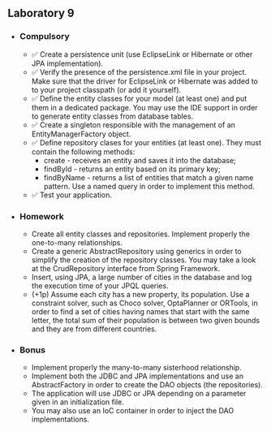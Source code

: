 <h2> Laboratory 9 </h2>
<ul>
  <li> <h3> Compulsory </h3> 
    <ul>
      <li> &#9989; Create a persistence unit (use EclipseLink or Hibernate or other JPA implementation). </li> 
      <li> &#9989; Verify the presence of the persistence.xml file in your project. Make sure that the driver for EclipseLink or Hibernate was added to to your project classpath (or add it yourself). </li> 
      <li> &#9989; Define the entity classes for your model (at least one) and put them in a dedicated package. You may use the IDE support in order to generate entity classes from database tables.</li> 
      <li> &#9989; Create a singleton responsible with the management of an EntityManagerFactory object. </li> 
      <li> &#9989; Define repository clases for your entities (at least one). They must contain the following methods:
     	<ul>
		<li> create - receives an entity and saves it into the database; </li>
		<li> findById - returns an entity based on its primary key; </li>
		<li> findByName - returns a list of entities that match a given name pattern. Use a named query in order to implement this method. </li>
	</ul>
      </li>
      <li> &#9989; Test your application. </li>  
   </ul>
  </li>
  <li> <h3> Homework </h3> 
     <ul>
      <li> Create all entity classes and repositories. Implement properly the one-to-many relationships. </li> 
      <li> Create a generic AbstractRepository using generics in order to simplify the creation of the repository classes. You may take a look at the CrudRepository interface from Spring Framework. </li> 
      <li> Insert, using JPA, a large number of cities in the database and log the execution time of your JPQL queries. </li> 
      <li> (+1p) Assume each city has a new property, its population. Use a constraint solver, such as Choco solver, OptaPlanner or ORTools, in order to find a set of cities having names that start with the same letter, the total sum of their population is between two given bounds and they are from different countries. </li> 
    </ul>
  </li>
  <li> <h3> Bonus </h3> 
    <ul>
      <li> Implement properly the many-to-many sisterhood relationship. </li> 
      <li> Implement both the JDBC and JPA implementations and use an AbstractFactory in order to create the DAO objects (the repositories). </li> 
      <li> The application will use JDBC or JPA depending on a parameter given in an initialization file. </li> 
      <li> You may also use an IoC container in order to inject the DAO implementations. </li>
    </ul>
  </li>
 </ul>
